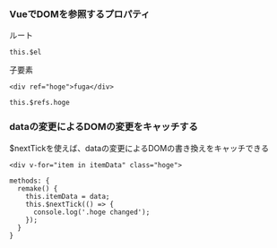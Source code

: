 ### VueでDOMを参照するプロパティ
ルート  
```
this.$el
```

子要素
```
<div ref="hoge">fuga</div>

this.$refs.hoge
```

### dataの変更によるDOMの変更をキャッチする
$nextTickを使えば、dataの変更によるDOMの書き換えをキャッチできる  
```
<div v-for="item in itemData" class="hoge">

methods: {
  remake() {
    this.itemData = data;
    this.$nextTick(() => {
      console.log('.hoge changed');
    });
  }
}
```